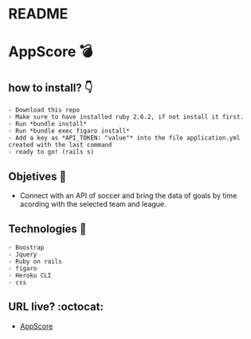 # README

# AppScore :bomb:

## how to install? :point_down:

```
- Download this repo
- Make sure to have installed ruby 2.6.2, if not install it first.
- Run *bundle install*
- Run *bundle exec figaro install*
- Add a key as *API_TOKEN: "value"* into the file application.yml created with the last command
- ready to go! (rails s)
```

## Objetives :palm_tree:

- Connect with an API of soccer and bring the data of goals by time acording with the selected team and league.


## Technologies :page_with_curl:

```
- Boostrap
- Jquery
- Ruby on rails
- figaro
- Heroku CLI
- css
```

## URL live? :octocat:

- [AppScore](https://appscore.herokuapp.com/)
